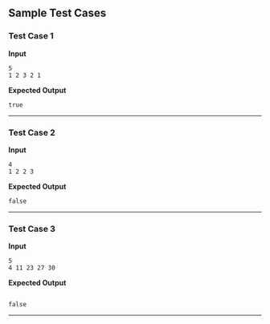 ## Sample Test Cases

### Test Case 1
**Input**
```
5  
1 2 3 2 1   
```
**Expected Output**
```
true
```

---

### Test Case 2
**Input**
```
4  
1 2 2 3   
```
**Expected Output**
```
false
```

---

### Test Case 3
**Input**
```
5
4 11 23 27 30
```
**Expected Output**
```

false
```

---